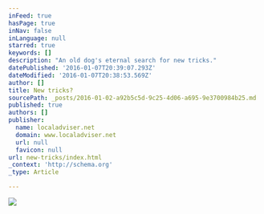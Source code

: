 ```yaml
---
inFeed: true
hasPage: true
inNav: false
inLanguage: null
starred: true
keywords: []
description: "An old dog's eternal search for new tricks."
datePublished: '2016-01-07T20:39:07.293Z'
dateModified: '2016-01-07T20:38:53.569Z'
author: []
title: New tricks?
sourcePath: _posts/2016-01-02-a92b5c5d-9c25-4d06-a695-9e3700984b25.md
published: true
authors: []
publisher:
  name: localadviser.net
  domain: www.localadviser.net
  url: null
  favicon: null
url: new-tricks/index.html
_context: 'http://schema.org'
_type: Article

---
```

![](https://s3-us-west-2.amazonaws.com/the-grid-img/p/f97b8cbc85b8c7fb40d350620b9dc1f819a72353.jpg)